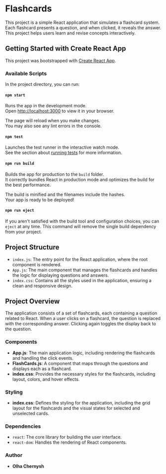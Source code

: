 # Flashcards

This project is a simple React application that simulates a flashcard system. Each flashcard presents a question, and when clicked, it reveals the answer. This project helps users learn and revise concepts interactively.

## Getting Started with Create React App

This project was bootstrapped with [Create React App](https://github.com/facebook/create-react-app).

### Available Scripts

In the project directory, you can run:

#### `npm start`

Runs the app in the development mode.\
Open [http://localhost:3000](http://localhost:3000) to view it in your browser.

The page will reload when you make changes.\
You may also see any lint errors in the console.

#### `npm test`

Launches the test runner in the interactive watch mode.\
See the section about [running tests](https://facebook.github.io/create-react-app/docs/running-tests) for more information.

#### `npm run build`

Builds the app for production to the `build` folder.\
It correctly bundles React in production mode and optimizes the build for the best performance.

The build is minified and the filenames include the hashes.\
Your app is ready to be deployed!

#### `npm run eject`

If you aren't satisfied with the build tool and configuration choices, you can `eject` at any time. This command will remove the single build dependency from your project.

## Project Structure

- `index.js`: The entry point for the React application, where the root component is rendered.
- `App.js`: The main component that manages the flashcards and handles the logic for displaying questions and answers.
- `index.css`: Contains all the styles used in the application, ensuring a clean and responsive design.

## Project Overview

The application consists of a set of flashcards, each containing a question related to React. When a user clicks on a flashcard, the question is replaced with the corresponding answer. Clicking again toggles the display back to the question.

### Components

- **App.js**: The main application logic, including rendering the flashcards and handling the click events.
- **FlashCards.js**: A component that maps through the questions and displays each as a flashcard.
- **index.css**: Provides the necessary styles for the flashcards, including layout, colors, and hover effects.

### Styling

- **index.css**: Defines the styling for the application, including the grid layout for the flashcards and the visual states for selected and unselected cards.

### Dependencies

- `react`: The core library for building the user interface.
- `react-dom`: Handles the rendering of React components.

### Author

- **Olha Chernysh**
